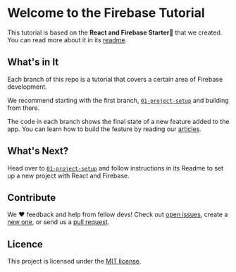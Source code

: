 # Welcome to the Firebase Tutorial

This tutorial is based on the **React and Firebase Starter💞** that we created. You can read more about it in its [readme](https://github.com/codebusters-ca/react-firebase-starter#react--firebase-starter).

## What's in It

Each branch of this repo is a tutorial that covers a certain area of Firebase development.

We recommend starting with the first branch, [`01-project-setup`](https://github.com/codebusters-ca/firebase-course/tree/01-project-setup) and building from there.

The code in each branch shows the final state of a new feature added to the app. You can learn how to build the feature by reading our [articles](https://www.codebusters.ca/articles).

## What's Next?

Head over to [`01-project-setup`](https://github.com/codebusters-ca/firebase-course/tree/01-project-setup) and follow instructions in its Readme to set up a new project with React and Firebase.

## Contribute

We ❤️ feedback and help from fellow devs! Check out [open issues](https://github.com/codebusters-ca/react-firebase-starter/issues), create a [new one](https://github.com/codebusters-ca/react-firebase-starter/issues/new?labels=bug), or send us a [pull request](https://github.com/codebusters-ca/react-firebase-starter/compare).

## Licence

This project is licensed under the [MIT license](https://github.com/codebusters-ca/firebase-course/blob/main/LICENSE).
